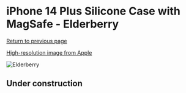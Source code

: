 # iPhone 14 Plus Silicone Case with MagSafe - Elderberry

[Return to previous page](/iphone_14)

[High-resolution image from Apple](https://store.storeimages.cdn-apple.com/8756/as-images.apple.com/is/MPT93?wid=4500&hei=4500&fmt=png)

<div style="width: 500px"><img src="/everyphone/MPT93.png" alt="Elderberry"></div>

## Under construction
